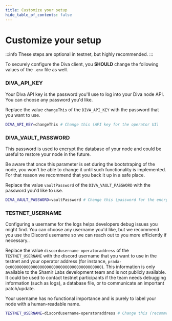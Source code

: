 ```yaml
---
title: Customize your setup
hide_table_of_contents: false
---
```


# Customize your setup

:::info
These steps are optional in testnet, but highly recommended.
:::

To securely configure the Diva client, you **SHOULD** change the following values of the `.env` file as well.

### DIVA_API_KEY

Your Diva API key is the password you'll use to log into your Diva node API. You can choose any password you'd like.

Replace the value `changeThis` of the `DIVA_API_KEY` with the password that you want to use.

```bash
DIVA_API_KEY=changeThis # Change this (API key for the operator UI)
```

### DIVA_VAULT_PASSWORD

This password is used to encrypt the database of your node and could be useful to restore your node in the future.

Be aware that once this parameter is set during the bootstraping of the node, you won't be able to change it until such functionality is implemented. For that reason we recommend that you back it up in a safe place.

Replace the value `vaultPassword` of the `DIVA_VAULT_PASSWORD` with the password you'd like to use.

```bash
DIVA_VAULT_PASSWORD=vaultPassword # Change this (password for the encrypted vault)
```

### TESTNET_USERNAME

Configuring a username for the logs helps developers debug issues you might find. You can choose any username you'd like, but we recommend you use the Discord username so we can reach out to you more efficiently if necessary..

Replace the value `discordusername-operatoraddress` of the `TESTNET_USERNAME` with the discord username that you want to use in the testnet and your operator address (for instance, `prada-0x0000000000000000000000000000000000000000`). This information is only available to the Shamir Labs development team and is not publicly available. It could be used to contact testnet participants if the team needs debugging information (such as logs), a database file, or to communicate an important patch/update.

Your username has no functional importance and is purely to label your node with a human-readable name.

```bash
TESTNET_USERNAME=discordusername-operatoraddress # Change this (recommended to discord username and ethereum address of the operator)
```

